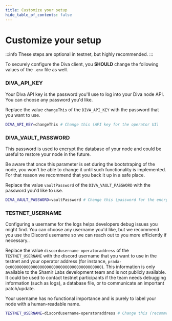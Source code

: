 ```yaml
---
title: Customize your setup
hide_table_of_contents: false
---
```


# Customize your setup

:::info
These steps are optional in testnet, but highly recommended.
:::

To securely configure the Diva client, you **SHOULD** change the following values of the `.env` file as well.

### DIVA_API_KEY

Your Diva API key is the password you'll use to log into your Diva node API. You can choose any password you'd like.

Replace the value `changeThis` of the `DIVA_API_KEY` with the password that you want to use.

```bash
DIVA_API_KEY=changeThis # Change this (API key for the operator UI)
```

### DIVA_VAULT_PASSWORD

This password is used to encrypt the database of your node and could be useful to restore your node in the future.

Be aware that once this parameter is set during the bootstraping of the node, you won't be able to change it until such functionality is implemented. For that reason we recommend that you back it up in a safe place.

Replace the value `vaultPassword` of the `DIVA_VAULT_PASSWORD` with the password you'd like to use.

```bash
DIVA_VAULT_PASSWORD=vaultPassword # Change this (password for the encrypted vault)
```

### TESTNET_USERNAME

Configuring a username for the logs helps developers debug issues you might find. You can choose any username you'd like, but we recommend you use the Discord username so we can reach out to you more efficiently if necessary..

Replace the value `discordusername-operatoraddress` of the `TESTNET_USERNAME` with the discord username that you want to use in the testnet and your operator address (for instance, `prada-0x0000000000000000000000000000000000000000`). This information is only available to the Shamir Labs development team and is not publicly available. It could be used to contact testnet participants if the team needs debugging information (such as logs), a database file, or to communicate an important patch/update.

Your username has no functional importance and is purely to label your node with a human-readable name.

```bash
TESTNET_USERNAME=discordusername-operatoraddress # Change this (recommended to discord username and ethereum address of the operator)
```

